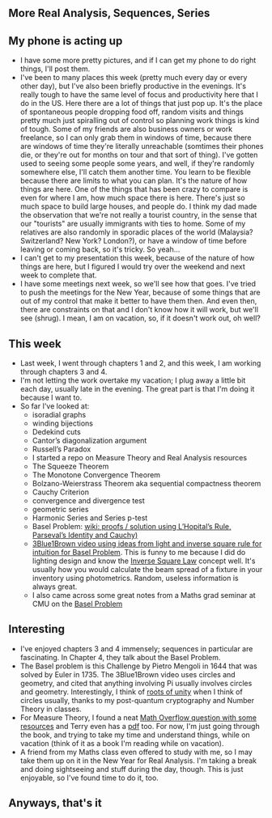## More Real Analysis, Sequences, Series

## My phone is acting up
- I have some more pretty pictures, and if I can get my phone to do right things, I'll post them.
- I've been to many places this week (pretty much every day or every other day), but I've also been briefly productive in the evenings. It's really tough to have
the same level of focus and productivity here that I do in the US. Here there are a lot of things that just pop up. It's the place of spontaneous people dropping
food off, random visits and things pretty much just spiralling out of control so planning work things is kind of tough. Some of my friends are also business
owners or work freelance, so I can only grab them in windows of time, because there are windows of time they're literally unreachable (somtimes their phones die,
or they're out for months on tour and that sort of thing). I've gotten used to
seeing some people some years, and well, if they're randomly somewhere else, I'll catch them another time. You learn to be flexible because there are limits to what you can plan. It's the nature of how things are here.
One of the things that has been crazy to compare is even for where I am, how much space there is here. There's just so much space to build large houses, and people
do. I think my dad made the observation that we're not really a tourist country, in the sense that our "tourists" are usually immigrants with ties to home. 
Some of my relatives are also randomly in sporadic places of the world (Malaysia? Switzerland? New York? London?), or have a window of time before leaving or coming back, so it's tricky. So yeah...
- I can't get to my presentation this week, because of the nature of how things are here, but I figured I would try over the weekend and next week to complete that.
- I have some meetings next week, so we'll see how that goes. I've tried to push the meetings for the New Year, because of some things that are out of my control
that make it better to have them then. And even then, there are constraints on that and I don't know how it will work, but we'll see (shrug). I mean, I am on
vacation, so, if it doesn't work out, oh well?

## This week
- Last week, I went through chapters 1 and 2, and this week, I am working through chapters 3 and 4.
- I'm not letting the work overtake my vacation; I plug away a little bit each day, usually late in the evening. The great part is that I'm doing it because I want to.
- So far I've looked at:
  - isoradial graphs
  - winding bijections
  - Dedekind cuts
  - Cantor’s diagonalization argument
  - Russell’s Paradox
  - I started a repo on Measure Theory and Real Analysis resources
  - The Squeeze Theorem
  - The Monotone Convergence Theorem
  - Bolzano-Weierstrass Theorem aka sequential compactness theorem
  - Cauchy Criterion
  - convergence and divergence test
  - geometric series
  - Harmonic Series and Series p-test
  - Basel Problem: [wiki: proofs / solution using L’Hopital’s Rule, Parseval’s Identity and Cauchy)](https://en.wikipedia.org/wiki/Basel_problem)
  - [3Blue1Brown video using ideas from light and inverse square rule for intuition for Basel Problem](https://www.youtube.com/watch?v=d-o3eB9sfls).
  This is funny to me because I did do lighting design and know the [Inverse Square Law](https://en.wikipedia.org/wiki/Inverse-square_law) concept well. It's 
  usually how you would calculate the beam spread of a fixture in your inventory using photometrics. Random, useless information is always great.
  - I also came across some great notes from a Maths grad seminar at CMU on the [Basel Problem](https://www.math.cmu.edu/~bwsulliv/basel-problem.pdf)

## Interesting
- I've enjoyed chapters 3 and 4 immensely; sequences in particular are fascinating. In Chapter 4, they talk about the Basel Problem.
- The Basel problem is this Challenge by Pietro Mengoli in 1644 that was solved by Euler in 1735. The 3Blue1Brown video uses circles and geometry,
and cited that anything involving Pi usually involves circles and geometry. Interestingly, I think of [roots of unity](https://en.wikipedia.org/wiki/Root_of_unity) when I think of circles usually, thanks
to my post-quantum cryptography and Number Theory in classes.
- For Measure Theory, I found a neat [Math Overflow question with some resources](https://mathoverflow.net/questions/11591/suggestions-for-a-good-measure-theory-book)
and Terry even has a [pdf](https://terrytao.files.wordpress.com/2012/12/gsm-126-tao5-measure-book.pdf) too. For now, I'm just going through the book,
and trying to take my time and understand things, while on vacation (think of it as a book I'm reading while on vacation).
- A friend from my Maths class even offered to study with me, so I may take them up on it in the New Year for Real Analysis. I'm taking a break and doing
sightseeing and stuff during the day, though. This is just enjoyable, so I've found time to do it, too.

## Anyways, that's it




